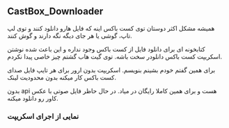 ## CastBox_Downloader
همیشه مشکل اکثر دوستان توی کست باکس اینه که فایل هارو دانلود کنند و توی لپ تاپ، گوشی یا هر جای دیگه نگه دارند و گوش کنند.

کتابخونه ای برای دانلود فایل از کست باکس وجود نداره و این باعث شده نوشتن اسکریپت کست باکس دانلودر سخت باشه. توی گیت هاب گشتم چیز خاصی پیدا نکردم.

برای همین گفتم خودم بشینم بنویسم. اسکریپت بدون ارور برای هر تایپ فایل صدای کست باکس کار میکنه بدون محدودیت لینک.

بدون api هست و برای همین کاملا رایگان در میاد. در حال حاظر فایل صوتی با عکس کاور رو دانلود میکنه.

### نمایی از اجرای اسکریپت
![]()

